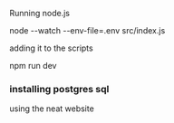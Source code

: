 Running node.js

node --watch --env-file=.env src/index.js

adding it to the scripts

npm run dev

### installing postgres sql

using the neat website